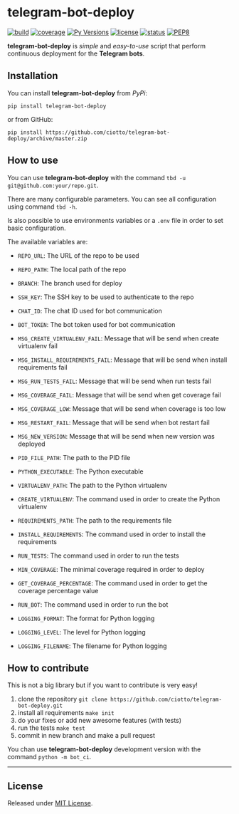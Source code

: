 # telegram-bot-deploy

[![build](https://travis-ci.org/ciotto/telegram-bot-deploy.svg?branch=master)](https://travis-ci.org/ciotto/telegram-bot-deploy)
[![coverage](https://img.shields.io/codecov/c/gh/ciotto/telegram-bot-deploy)](https://codecov.io/gh/ciotto/telegram-bot-deploy)
[![Py Versions](https://img.shields.io/pypi/pyversions/telegram-bot-deploy)](https://pypi.python.org/pypi/telegram-bot-deploy/)
[![license](https://img.shields.io/github/license/ciotto/telegram-bot-deploy)](https://pypi.python.org/pypi/telegram-bot-deploy/)
[![status](https://img.shields.io/pypi/status/telegram-bot-deploy)](https://pypi.python.org/pypi/telegram-bot-deploy/)
[![PEP8](https://img.shields.io/badge/code%20style-pep8-orange)](https://www.python.org/dev/peps/pep-0008/)

**telegram-bot-deploy** is *simple* and *easy-to-use* script that perform continuous deployment for the **Telegram bots**.

## Installation

You can install **telegram-bot-deploy** from *PyPi*:

`pip install telegram-bot-deploy`

or from GitHub:

`pip install https://github.com/ciotto/telegram-bot-deploy/archive/master.zip`

## How to use

You can use **telegram-bot-deploy** with the command `tbd -u git@github.com:your/repo.git`.

There are many configurable parameters. You can see all configuration using command `tbd -h`.

Is also possible to use environments variables or a `.env` file in order to set basic configuration.

The available variables are:

  - `REPO_URL`: The URL of the repo to be used
  - `REPO_PATH`: The local path of the repo
  - `BRANCH`: The branch used for deploy

  - `SSH_KEY`: The SSH key to be used to authenticate to the repo

  - `CHAT_ID`: The chat ID used for bot communication
  - `BOT_TOKEN`: The bot token used for bot communication

  - `MSG_CREATE_VIRTUALENV_FAIL`: Message that will be send when create virtualenv fail
  - `MSG_INSTALL_REQUIREMENTS_FAIL`: Message that will be send when install requirements fail
  - `MSG_RUN_TESTS_FAIL`: Message that will be send when run tests fail
  - `MSG_COVERAGE_FAIL`: Message that will be send when get coverage fail
  - `MSG_COVERAGE_LOW`: Message that will be send when coverage is too low
  - `MSG_RESTART_FAIL`: Message that will be send when bot restart fail
  - `MSG_NEW_VERSION`: Message that will be send when new version was deployed

  - `PID_FILE_PATH`: The path to the PID file

  - `PYTHON_EXECUTABLE`: The Python executable
  - `VIRTUALENV_PATH`: The path to the Python virtualenv
  - `CREATE_VIRTUALENV`: The command used in order to create the Python virtualenv

  - `REQUIREMENTS_PATH`: The path to the requirements file
  - `INSTALL_REQUIREMENTS`: The command used in order to install the requirements

  - `RUN_TESTS`: The command used in order to run the tests
  - `MIN_COVERAGE`: The minimal coverage required in order to deploy
  - `GET_COVERAGE_PERCENTAGE`: The command used in order to get the coverage percentage value

  - `RUN_BOT`: The command used in order to run the bot

  - `LOGGING_FORMAT`: The format for Python logging
  - `LOGGING_LEVEL`: The level for Python logging
  - `LOGGING_FILENAME`: The filename for Python logging 

## How to contribute

This is not a big library but if you want to contribute is very easy!

 1. clone the repository `git clone https://github.com/ciotto/telegram-bot-deploy.git`
 1. install all requirements `make init`
 1. do your fixes or add new awesome features (with tests)
 1. run the tests `make test`
 1. commit in new branch and make a pull request

You chan use **telegram-bot-deploy** development version with the command `python -m bot_ci`.

---


## License

Released under [MIT License](https://github.com/ciotto/telegram-bot-deploy/blob/master/LICENSE).
